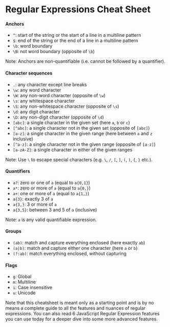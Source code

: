Regular Expressions Cheat Sheet
===============================

#### Anchors

-   `^`: start of the string or the start of a line in a multiline pattern
-   `$`: end of the string or the end of a line in a multiline pattern
-   `\b`: word boundary
-   `\B`: not word boundary (opposite of `\b`)

Note: Anchors are non-quantifiable (i.e. cannot be followed by a quantifier).

#### Character sequences

-   `.`: any character except line breaks
-   `\w`: any word character
-   `\W`: any non-word character (opposite of `\w`)
-   `\s`: any whitespace character
-   `\S`: any non-whitespace character (opposite of `\s`)
-   `\d`: any digit character
-   `\D`: any non-digit character (opposite of `\d`)
-   `[abc]`: a single character in the given set (here `a`, `b` or `c`)
-   `[^abc]`: a single character not in the given set (opposite of `[abc]`)
-   `[a-z]`: a single character in the given range (here between `a` and `z` inclusive)
-   `[^a-z]`: a single character not in the given range (opposite of `[a-z]`)
-   `[a-zA-Z]`: a single character in either of the given ranges

Note: Use `\` to escape special characters (e.g. `\`, `/`, `[`, `]`, `(`, `)`, `{`, `}` etc.).

#### Quantifiers

-   `a?`: zero or one of `a` (equal to `a{0,1}`)
-   `a*`: zero or more of `a` (equal to `a{0,}`)
-   `a+`: one or more of `a` (equal to `a{1,}`)
-   `a{3}`: exactly 3 of `a`
-   `a{3,}`: 3 or more of `a`
-   `a{3,5}`: between 3 and 5 of `a` (inclusive)

Note: `a` is any valid quantifiable expression.

#### Groups

-   `(ab)`: match and capture everything enclosed (here exactly `ab`)
-   `(a|b)`: match and capture either one character (here `a` or `b`)
-   `(?:ab)`: match everything enclosed, without capturing

#### Flags

-   `g`: Global
-   `m`: Multiline
-   `i`: Case insensitive
-   `u`: Unicode

Note that this cheatsheet is meant only as a starting point and is by no means a complete guide to all the features and nuances of regular expressions. You can also read 6 JavaScript Regular Expression features you can use today for a deeper dive into some more advanced features.
